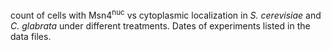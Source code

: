 count of cells with Msn4<sup>nuc</sup> vs cytoplasmic localization in _S. cerevisiae_ and _C. glabrata_ under different treatments. Dates of experiments listed in the data files.
